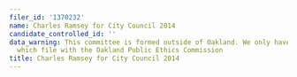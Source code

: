 ```yaml
---
filer_id: '1370232'
name: Charles Ramsey for City Council 2014
candidate_controlled_id: ''
data_warning: This committee is formed outside of Oakland. We only have data on committees
  which file with the Oakland Public Ethics Commission
title: Charles Ramsey for City Council 2014
---
```

